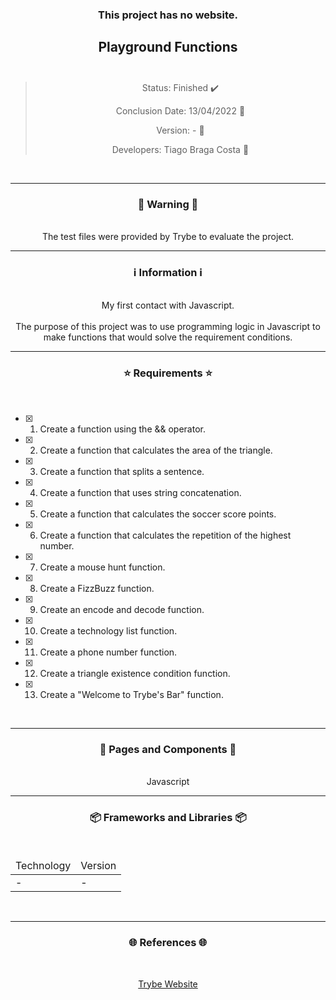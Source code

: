 <div align="center">
  <h3>
    This project has no website. 
  <h3>
  <h2>
    Playground Functions
    <br><br>
  </h2>

  > Status: Finished ✔️
  >
  > Conclusion Date: 13/04/2022 📆
  >
  > Version: - 🧪
  >
  > Developers: Tiago Braga Costa 👤

  <br>
  <hr>
  <h3>
    🚨 Warning 🚨
  </h3>
  <br>
  <span> The test files were provided by Trybe to evaluate the project. </span>
  <br>
  <hr>
  <h3>
    ℹ️ Information ℹ️
  </h3>
  <br>
  <span> My first contact with Javascript. </span> 
  <br><br>
  <span> The purpose of this project was to use programming logic in Javascript to make functions that would solve the requirement conditions.  </span>
  <br>
  <hr>
  <h3>
    ⭐ Requirements ⭐
  </h3>
  <div align="left">
  <br>
  
- [X] 1. Create a function using the && operator.
- [X] 2. Create a function that calculates the area of the triangle.
- [X] 3. Create a function that splits a sentence.
- [X] 4. Create a function that uses string concatenation.
- [X] 5. Create a function that calculates the soccer score points.
- [X] 6. Create a function that calculates the repetition of the highest number.
- [X] 7. Create a mouse hunt function.
- [X] 8. Create a FizzBuzz function.
- [X] 9. Create an encode and decode function.
- [X] 10. Create a technology list function.
- [X] 11. Create a phone number function.
- [X] 12. Create a triangle existence condition function.
- [X] 13. Create a "Welcome to Trybe's Bar" function.
  </div>
  <br>
  <hr>
  <h3>
    📄 Pages and Components 📄
  </h3>
  <br>
  <span> Javascript
  <br>
  <hr>
  <h3>
    📦 Frameworks and Libraries 📦
  </h3>
  <br>
  <table>
    <thead>
      <td> Technology </td>
      <td> Version </td>
    </thead>
    <tbody>
      <tr>
        <td> - </td>
        <td> - </td>
      </tr>
    </tbody>
  </table>
  <br>
  <hr>
  <h3>
    🌐 References 🌐
  </h3>
    <br>
    <p> <a href="https://www.betrybe.com/"> Trybe Website </a> </p>
</div>

